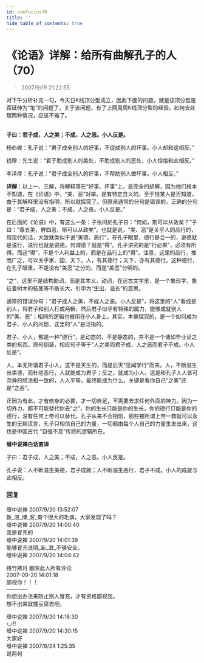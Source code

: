 ```yaml
---
id: confucius70
title: ''
hide_table_of_contents: true
---
```


# 《论语》详解：给所有曲解孔子的人（70）

> 2007/9/19 21:22:55

<div style={{color: 'red', fontWeight: '500'}}>
对下午分析补充一句，今天日K线顶分型成立，因此下面的问题，就是该顶分型是否延伸为“笔”的问题了，关于该问题，有了上两周周K线顶分型的经验，如何去处理两种情况，应该不难了。
</div><br/>

**子曰：君子成，人之美；不成，人之恶。小人反是。**
 
杨伯峻：孔子说：“君子成全别人的好事，不促成别人的坏事。小人却和这相反。”

钱穆：先生说：“君子助成别人的美处，不助成别人的恶处，小人恰恰和此相反。”

李泽厚：孔子说：“君子成全别人的好事，不帮助别人做坏事。小人相反。”

**详解**：以上一、三解，将解释落在“好事、坏事”上，是完全的胡解，因为他们根本不知道，在《论语》中，“美、恶”对举，是有特定含义的。至于钱某人是否知道，由于其解释里没有指明，所以就探究了。但原来通常的分句是错误的，正确的分句是：“君子成，人之美；不成，人之恶。小人反是。”

在后面的《论语》中，有这么一条：子张问於孔子曰：“何如，斯可以从政矣？”子曰：“尊五美，屏四恶，斯可以从政矣”。也就是说，“美、恶”是关乎人的品行的，用现代的话，大致就类似于说“美德、恶行”。在孔子眼里，德行是合一的，说德就是说行，说行也就是说德。何谓德？就是“得”。孔子讲究的是“行必果”，必须有所得。而这“得”，不是个人利益上的，而是在品行上的“得”。注意，这里的品行，推而广之，可以关乎家、国、天下。人，有其德行；天下，亦有其德行。这种德行，在孔子眼里，不是没有“美恶”之分的，而是“美恶”分明的。

“之”，这里不是结构助词，而是其本义，动词，在远古文字里，是一个象形字，象征着树木的枝茎等不断长大，引申为“生出，滋长”的意思。

通常的错误分句：“君子成人之美，不成人之恶。小人反是”，将这里的“人”看成是别人，将君子和别人打成两橛，然后君子似乎有特殊的魔力，能够成就别人的“美、恶”；相同的逻辑也被用在小人身上。其实，本章探究的，是一个如何成为君子、小人的问题，这里的“人”是泛指的。

君子、小人，都是一种“德行“，是动态的，不是静态的，并不是一个诸如毕业证之类的东西。原句倒装，相应句子等于“人之美而君子成，人之恶而君子不成。小人反是”。

人，本无所谓君子小人，这不是天生的，而是后天“见闻学行”而来。人，不断滋生出美德，而杜绝恶行，人就能成为君子；反之，就成为小人。这是和孔子人人皆可尧舜的想法相一致的，人人平等，最终能成为什么，关键是看你自己“之美”还是“之恶”。

正因为有此，才有修身的必要，才一切自足，不需要去求任何外面的神力。因为一切外力，都不可能替代你去“之”，你的生长只能是你的生长，你的德行只能是你的德行，没有任何上帝可以替代。孔子从来不会相信，那些被所谓上帝一救就可以永生的无聊谎言，孔子只相信自己的力量，一切都由每个人自己的力量生发出来，这也是中国古代 “自强不息”传统的逻辑所在。

**缠中说禅白话直译**

子曰：君子成，人之美；不成，人之恶。小人反是。

孔子说：人不断滋生美德，君子成就；人不断滋生恶行，君子不成。小人的成就与此相反。

### 回复

<div class='blog-comment'>
<span class='blog-comment-chan'>缠中说禅</span> 2007/9/20 13:52:07<br/>
新_浪_博_客_有个很大的毛病，大家发现了吗？
</div>

<div class='blog-comment'>
<span class='blog-comment-chan'>缠中说禅</span> 2007/9/20 14:00:40<br/>
我是冒充的
</div>

<div class='blog-comment'>
<span class='blog-comment-chan'>缠中说禅</span> 2007/9/20 14:01:39<br/>
能够冒充说明_新_浪_不够安全。
</div>

<div class='blog-comment'>
<span class='blog-comment-chan'>缠中说禅</span> 2007/9/20 14:04:42<br/>

残竹拂月 删除此人所有评论 <br/>
2007-09-20 14:01:18 <br/>
鄙视你！！！<br/>
————<br/>
你想出办法来防止别人冒充，才有资格鄙视我。<br/>
想不出来就撞豆腐去吧。
</div>

<div class='blog-comment'>
<span class='blog-comment-chan'>缠中说禅</span> 2007/9/20 14:18:30<br/>
&rsaquo;_&lsaquo;!!
</div>

<div class='blog-comment'>
<span class='blog-comment-chan'>缠中说禅</span> 2007/9/20 14:30:15<br/>
大家好
</div>

<div class='blog-comment'>
<span class='blog-comment-chan'>缠中说禅</span> 2007/9/24 1:25:35<br/>
说两句
</div>